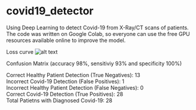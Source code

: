 # covid19_detector
Using Deep Learning to detect Covid-19 from X-Ray/CT scans of patients. The code was written on Google Colab, so everyone can use the free GPU resources available online to improve the model.

Loss curve 
![alt text](https://raw.githubusercontent.com/rekalantar/covid19_detector/master/loss_curve.png)



Confusion Matrix (accuracy 98%, sensitiviy 93% and specificity 100%)

Correct Healthy Patient Detection (True Negatives):  13\
Incorrect Covid-19 Detection (False Positives):  1\
Incorrect Healthy Patient Detection (False Negatives):  0\
Correct Covid-19 Detection (True Positives):  28\
Total Patietns with Diagnosed Covid-19:  28


